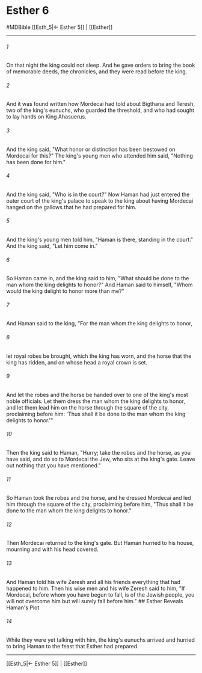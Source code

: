 # Esther 6
#MDBible
[[Esth_5|← Esther 5]] | [[Esther]]

***

###### 1 

On that night the king could not sleep. And he gave orders to bring the book of memorable deeds, the chronicles, and they were read before the king. 

###### 2 

And it was found written how Mordecai had told about Bigthana and Teresh, two of the king's eunuchs, who guarded the threshold, and who had sought to lay hands on King Ahasuerus. 

###### 3 

And the king said, "What honor or distinction has been bestowed on Mordecai for this?" The king's young men who attended him said, "Nothing has been done for him." 

###### 4 

And the king said, "Who is in the court?" Now Haman had just entered the outer court of the king's palace to speak to the king about having Mordecai hanged on the gallows that he had prepared for him. 

###### 5 

And the king's young men told him, "Haman is there, standing in the court." And the king said, "Let him come in." 

###### 6 

So Haman came in, and the king said to him, "What should be done to the man whom the king delights to honor?" And Haman said to himself, "Whom would the king delight to honor more than me?" 

###### 7 

And Haman said to the king, "For the man whom the king delights to honor, 

###### 8 

let royal robes be brought, which the king has worn, and the horse that the king has ridden, and on whose head a royal crown is set. 

###### 9 

And let the robes and the horse be handed over to one of the king's most noble officials. Let them dress the man whom the king delights to honor, and let them lead him on the horse through the square of the city, proclaiming before him: 'Thus shall it be done to the man whom the king delights to honor.'" 

###### 10 

Then the king said to Haman, "Hurry; take the robes and the horse, as you have said, and do so to Mordecai the Jew, who sits at the king's gate. Leave out nothing that you have mentioned." 

###### 11 

So Haman took the robes and the horse, and he dressed Mordecai and led him through the square of the city, proclaiming before him, "Thus shall it be done to the man whom the king delights to honor." 

###### 12 

Then Mordecai returned to the king's gate. But Haman hurried to his house, mourning and with his head covered. 

###### 13 

And Haman told his wife Zeresh and all his friends everything that had happened to him. Then his wise men and his wife Zeresh said to him, "If Mordecai, before whom you have begun to fall, is of the Jewish people, you will not overcome him but will surely fall before him." ## Esther Reveals Haman's Plot 

###### 14 

While they were yet talking with him, the king's eunuchs arrived and hurried to bring Haman to the feast that Esther had prepared. 

***

[[Esth_5|← Esther 5]] | [[Esther]]
